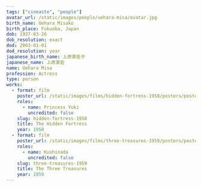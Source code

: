 ```yaml
---
tags: ["cineaste", "people"]
avatar_url: /static/images/people/uehara-misa/avatar.jpg
birth_name: Uehara Misako
birth_place: Fukuoka, Japan
dob: 1937-03-26
dob_resolution: exact
dod: 2003-01-01
dod_resolution: year
japanese_birth_name: 上原美佐子
japanese_name: 上原美佐
name: Uehara Misa
profession: Actress
type: person
works:
  - format: film
    poster_url: /static/images/films/hidden-fortress-1958/posters/poster.jpg
    roles:
      - name: Princess Yuki
        uncredited: false
    slug: hidden-fortress-1958
    title: The Hidden Fortress
    year: 1958
  - format: film
    poster_url: /static/images/films/three-treasures-1959/posters/poster.jpg
    roles:
      - name: Kushinada
        uncredited: false
    slug: three-treasures-1959
    title: The Three Treasures
    year: 1959
---
```

